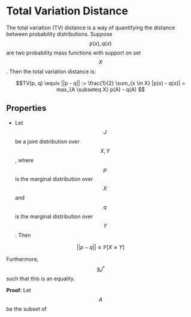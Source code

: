 # Total Variation Distance

The total variation (TV) distance is a way of quantifying the distance between probability distributions.
Suppose $$p(x), q(x)$$ are two probability mass functions with support on set $$X$$. Then
the total variation distance is:

$$TV(p, q) \equiv ||p - q|| := \frac{1}{2} \sum_{x \in X} |p(x) - q(x)| = max_{A \subseteq X} p(A) - q(A) $$

## Properties

- Let $$J$$ be a joint distribution over $$X, Y$$, where $$p$$ is the marginal distribution over
  $$X$$ and $$q$$ is the marginal distribution over $$Y$$. Then

$$||p - q|| \leq \mathbb{P}[X \neq Y] $$

Furthermore, $$\exists J^*$$ such that this is an equality.

**Proof**: Let $$A$$ be the subset of 